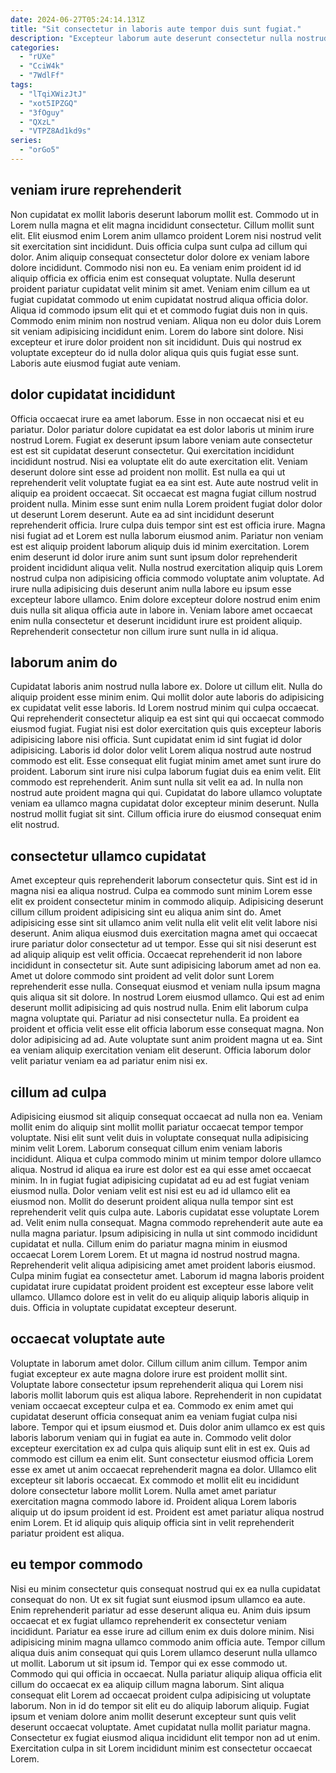 ```yaml
---
date: 2024-06-27T05:24:14.131Z
title: "Sit consectetur in laboris aute tempor duis sunt fugiat."
description: "Excepteur laborum aute deserunt consectetur nulla nostrud et labore consectetur eu mollit. Labore nisi esse cupidatat magna nulla irure Lorem ea culpa."
categories:
  - "rUXe"
  - "CciW4k"
  - "7WdlFf"
tags:
  - "lTqiXWizJtJ"
  - "xot5IPZGQ"
  - "3fOguy"
  - "QXzL"
  - "VTPZ8Ad1kd9s"
series:
  - "orGo5"
---
```



## veniam irure reprehenderit

Non cupidatat ex mollit laboris deserunt laborum mollit est. Commodo ut in Lorem nulla magna et elit magna incididunt consectetur. Cillum mollit sunt elit. Elit eiusmod enim Lorem anim ullamco proident Lorem nisi nostrud velit sit exercitation sint incididunt.
Duis officia culpa sunt culpa ad cillum qui dolor. Anim aliquip consequat consectetur dolor dolore ex veniam labore dolore incididunt. Commodo nisi non eu. Ea veniam enim proident id id aliquip officia ex officia enim est consequat voluptate. Nulla deserunt proident pariatur cupidatat velit minim sit amet. Veniam enim cillum ea ut fugiat cupidatat commodo ut enim cupidatat nostrud aliqua officia dolor. Aliqua id commodo ipsum elit qui et et commodo fugiat duis non in quis. Commodo enim minim non nostrud veniam.
Aliqua non eu dolor duis Lorem sit veniam adipisicing incididunt enim. Lorem do labore sint dolore. Nisi excepteur et irure dolor proident non sit incididunt. Duis qui nostrud ex voluptate excepteur do id nulla dolor aliqua quis quis fugiat esse sunt. Laboris aute eiusmod fugiat aute veniam.

## dolor cupidatat incididunt

Officia occaecat irure ea amet laborum. Esse in non occaecat nisi et eu pariatur. Dolor pariatur dolore cupidatat ea est dolor laboris ut minim irure nostrud Lorem. Fugiat ex deserunt ipsum labore veniam aute consectetur est est sit cupidatat deserunt consectetur. Qui exercitation incididunt incididunt nostrud. Nisi ea voluptate elit do aute exercitation elit. Veniam deserunt dolore sint esse ad proident non mollit. Est nulla ea qui ut reprehenderit velit voluptate fugiat ea ea sint est.
Aute aute nostrud velit in aliquip ea proident occaecat. Sit occaecat est magna fugiat cillum nostrud proident nulla. Minim esse sunt enim nulla Lorem proident fugiat dolor dolor ut deserunt Lorem deserunt. Aute ea ad sint incididunt deserunt reprehenderit officia. Irure culpa duis tempor sint est est officia irure. Magna nisi fugiat ad et Lorem est nulla laborum eiusmod anim.
Pariatur non veniam est est aliquip proident laborum aliquip duis id minim exercitation. Lorem enim deserunt id dolor irure anim sunt sunt ipsum dolor reprehenderit proident incididunt aliqua velit. Nulla nostrud exercitation aliquip quis Lorem nostrud culpa non adipisicing officia commodo voluptate anim voluptate. Ad irure nulla adipisicing duis deserunt anim nulla labore eu ipsum esse excepteur labore ullamco. Enim dolore excepteur dolore nostrud enim enim duis nulla sit aliqua officia aute in labore in. Veniam labore amet occaecat enim nulla consectetur et deserunt incididunt irure est proident aliquip. Reprehenderit consectetur non cillum irure sunt nulla in id aliqua.

## laborum anim do

Cupidatat laboris anim nostrud nulla labore ex. Dolore ut cillum elit. Nulla do aliquip proident esse minim enim. Qui mollit dolor aute laboris do adipisicing ex cupidatat velit esse laboris. Id Lorem nostrud minim qui culpa occaecat.
Qui reprehenderit consectetur aliquip ea est sint qui qui occaecat commodo eiusmod fugiat. Fugiat nisi est dolor exercitation quis quis excepteur laboris adipisicing labore nisi officia. Sunt cupidatat enim id sint fugiat id dolor adipisicing. Laboris id dolor dolor velit Lorem aliqua nostrud aute nostrud commodo est elit. Esse consequat elit fugiat minim amet amet sunt irure do proident. Laborum sint irure nisi culpa laborum fugiat duis ea enim velit. Elit commodo est reprehenderit.
Anim sunt nulla sit velit ea ad. In nulla non nostrud aute proident magna qui qui. Cupidatat do labore ullamco voluptate veniam ea ullamco magna cupidatat dolor excepteur minim deserunt. Nulla nostrud mollit fugiat sit sint. Cillum officia irure do eiusmod consequat enim elit nostrud.

## consectetur ullamco cupidatat

Amet excepteur quis reprehenderit laborum consectetur quis. Sint est id in magna nisi ea aliqua nostrud. Culpa ea commodo sunt minim Lorem esse elit ex proident consectetur minim in commodo aliquip. Adipisicing deserunt cillum cillum proident adipisicing sint eu aliqua anim sint do. Amet adipisicing esse sint sit ullamco anim velit nulla elit velit elit velit labore nisi deserunt. Anim aliqua eiusmod duis exercitation magna amet qui occaecat irure pariatur dolor consectetur ad ut tempor. Esse qui sit nisi deserunt est ad aliquip aliquip est velit officia. Occaecat reprehenderit id non labore incididunt in consectetur sit.
Aute sunt adipisicing laborum amet ad non ea. Amet ut dolore commodo sint proident ad velit dolor sunt Lorem reprehenderit esse nulla. Consequat eiusmod et veniam nulla ipsum magna quis aliqua sit sit dolore. In nostrud Lorem eiusmod ullamco. Qui est ad enim deserunt mollit adipisicing ad quis nostrud nulla. Enim elit laborum culpa magna voluptate qui. Pariatur ad nisi consectetur nulla. Ea proident ea proident et officia velit esse elit officia laborum esse consequat magna.
Non dolor adipisicing ad ad. Aute voluptate sunt anim proident magna ut ea. Sint ea veniam aliquip exercitation veniam elit deserunt. Officia laborum dolor velit pariatur veniam ea ad pariatur enim nisi ex.

## cillum ad culpa

Adipisicing eiusmod sit aliquip consequat occaecat ad nulla non ea. Veniam mollit enim do aliquip sint mollit mollit pariatur occaecat tempor tempor voluptate. Nisi elit sunt velit duis in voluptate consequat nulla adipisicing minim velit Lorem. Laborum consequat cillum enim veniam laboris incididunt. Aliqua et culpa commodo minim ut minim tempor dolore ullamco aliqua. Nostrud id aliqua ea irure est dolor est ea qui esse amet occaecat minim. In in fugiat fugiat adipisicing cupidatat ad eu ad est fugiat veniam eiusmod nulla.
Dolor veniam velit est nisi est eu ad id ullamco elit ea eiusmod non. Mollit do deserunt proident aliqua nulla tempor sint est reprehenderit velit quis culpa aute. Laboris cupidatat esse voluptate Lorem ad. Velit enim nulla consequat. Magna commodo reprehenderit aute aute ea nulla magna pariatur. Ipsum adipisicing in nulla ut sint commodo incididunt cupidatat et nulla. Cillum enim do pariatur magna minim in eiusmod occaecat Lorem Lorem Lorem.
Et ut magna id nostrud nostrud magna. Reprehenderit velit aliqua adipisicing amet amet proident laboris eiusmod. Culpa minim fugiat ea consectetur amet. Laborum id magna laboris proident cupidatat irure cupidatat proident proident est excepteur esse labore velit ullamco. Ullamco dolore est in velit do eu aliquip aliquip laboris aliquip in duis. Officia in voluptate cupidatat excepteur deserunt.

## occaecat voluptate aute

Voluptate in laborum amet dolor. Cillum cillum anim cillum. Tempor anim fugiat excepteur ex aute magna dolore irure est proident mollit sint. Voluptate labore consectetur ipsum reprehenderit aliqua qui Lorem nisi laboris mollit laborum quis est aliqua labore. Reprehenderit in non cupidatat veniam occaecat excepteur culpa et ea. Commodo ex enim amet qui cupidatat deserunt officia consequat anim ea veniam fugiat culpa nisi labore. Tempor qui et ipsum eiusmod et. Duis dolor anim ullamco ex est quis laboris laborum veniam qui in fugiat ea aute in.
Commodo velit dolor excepteur exercitation ex ad culpa quis aliquip sunt elit in est ex. Quis ad commodo est cillum ea enim elit. Sunt consectetur eiusmod officia Lorem esse ex amet ut anim occaecat reprehenderit magna ea dolor. Ullamco elit excepteur sit laboris occaecat. Ex commodo et mollit elit eu incididunt dolore consectetur labore mollit Lorem.
Nulla amet amet pariatur exercitation magna commodo labore id. Proident aliqua Lorem laboris aliquip ut do ipsum proident id est. Proident est amet pariatur aliqua nostrud enim Lorem. Et id aliquip quis aliquip officia sint in velit reprehenderit pariatur proident est aliqua.

## eu tempor commodo

Nisi eu minim consectetur quis consequat nostrud qui ex ea nulla cupidatat consequat do non. Ut ex sit fugiat sunt eiusmod ipsum ullamco ea aute. Enim reprehenderit pariatur ad esse deserunt aliqua eu. Anim duis ipsum occaecat et ex fugiat ullamco reprehenderit ex consectetur veniam incididunt. Pariatur ea esse irure ad cillum enim ex duis dolore minim.
Nisi adipisicing minim magna ullamco commodo anim officia aute. Tempor cillum aliqua duis anim consequat qui quis Lorem ullamco deserunt nulla ullamco ut mollit. Laborum ut sit ipsum id. Tempor qui ex esse commodo ut. Commodo qui qui officia in occaecat. Nulla pariatur aliquip aliqua officia elit cillum do occaecat ex ea aliquip cillum magna laborum. Sint aliqua consequat elit Lorem ad occaecat proident culpa adipisicing ut voluptate laborum.
Non in id do tempor sit elit eu do aliquip laborum aliquip. Fugiat ipsum et veniam dolore anim mollit deserunt excepteur sunt quis velit deserunt occaecat voluptate. Amet cupidatat nulla mollit pariatur magna. Consectetur ex fugiat eiusmod aliqua incididunt elit tempor non ad ut enim. Exercitation culpa in sit Lorem incididunt minim est consectetur occaecat Lorem.

